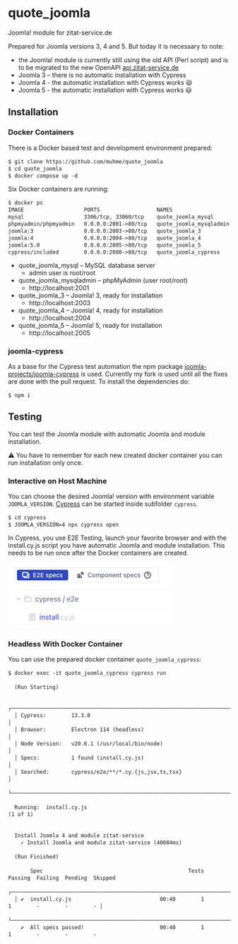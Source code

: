 # quote_joomla
Joomla! module for zitat-service.de

Prepared for Joomla versions 3, 4 and 5. But today it is necessary to note:
* the Joomla! module is currently still using the old API (Perl script) and is to be migrated to the new OpenAPI [api.zitat-service.de](https://api.zitat-service.de/)
* Joomla 3 – there is no automatic installation with Cypress
* Joomla 4 - the automatic installation with Cypress works :smiley:
* Joomla 5 - the automatic installation with Cypress works :smiley:

## Installation

### Docker Containers

There is a Docker based test and development environment prepared:

```
$ git clone https://github.com/muhme/quote_joomla
$ cd quote_joomla
$ docker compose up -d
```

Six Docker containers are running:

```
$ docker ps
IMAGE                   PORTS                  NAMES
mysql                   3306/tcp, 33060/tcp    quote_joomla_mysql
phpmyadmin/phpmyadmin   0.0.0.0:2001->80/tcp   quote_joomla_mysqladmin
joomla:3                0.0.0.0:2003->80/tcp   quote_joomla_3
joomla:4                0.0.0.0:2004->80/tcp   quote_joomla_4
joomla:5.0              0.0.0.0:2005->80/tcp   quote_joomla_5
cypress/included        0.0.0.0:2080->80/tcp   quote_joomla_cypress

```

- quote_joomla_mysql – MySQL database server
  - admin user is root/root
- quote_joomla_mysqladmin – phpMyAdmin (user root/root)
  - http://localhost:2001
- quote_joomla_3 – Joomla! 3, ready for installation
  - http://localhost:2003
- quote_joomla_4 – Joomla! 4, ready for installation
  - http://localhost:2004
- quote_joomla_5 – Joomla! 5, ready for installation
  - http://localhost:2005

### joomla-cypress

As a base for the Cypress test automation the npm package [joomla-projects/joomla-cypress](https://github.com/joomla-projects/joomla-cypress) is used. Currently my fork is used until all the fixes are done with the pull request. To install the dependencies do:
```
$ npm i
```

## Testing

You can test the Joomla module with automatic Joomla and module installation.

:warning: You have to remember for each new created docker container you can run installation only once.

### Interactive on Host Machine
You can choose the desired Joomla! version with environment variable `JOOMLA_VERSION`. [Cypress](https://www.cypress.io/) can be started inside subfolder `cypress`.
```
$ cd cypress
$ JOOMLA_VERSION=4 npx cypress open
```

In Cypress, you use E2E Testing, launch your favorite browser and with the install.cy.js script you have automatic Joomla and module installation. This needs to be run once after the Docker containers are created.

![Cypress install screen shoot](images/install_screen.png)

### Headless With Docker Container
You can use the prepared docker container `quote_joomla_cypress`:
```
$ docker exec -it quote_joomla_cypress cypress run

  (Run Starting)

  ┌────────────────────────────────────────────────────────────────────────────────────────────────┐
  │ Cypress:        13.3.0                                                                         │
  │ Browser:        Electron 114 (headless)                                                        │
  │ Node Version:   v20.6.1 (/usr/local/bin/node)                                                  │
  │ Specs:          1 found (install.cy.js)                                                        │
  │ Searched:       cypress/e2e/**/*.cy.{js,jsx,ts,tsx}                                            │
  └────────────────────────────────────────────────────────────────────────────────────────────────┘
                                                                                                    
  Running:  install.cy.js                                                                   (1 of 1)


  Install Joomla 4 and module zitat-service
    ✓ Install Joomla and module zitat-service (40084ms)

  (Run Finished)

       Spec                                              Tests  Passing  Failing  Pending  Skipped  
  ┌────────────────────────────────────────────────────────────────────────────────────────────────┐
  │ ✔  install.cy.js                            00:40        1        1        -        -        - │
  └────────────────────────────────────────────────────────────────────────────────────────────────┘
    ✔  All specs passed!                        00:40        1        1        -        -        -  

```
